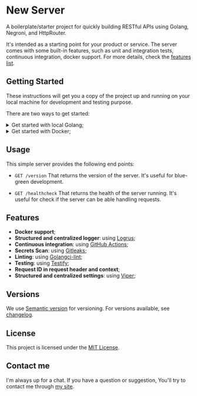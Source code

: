 # New Server

A boilerplate/starter project for quickly building RESTful APIs using Golang, Negroni, and HttpRouter.

It's intended as a starting point for your product or service. The server comes with some built-in features, such as unit and integration tests, continuous integration, docker support. For more details, check the [features list](#features).

## Getting Started

These instructions will get you a copy of the project up and running on your local machine for development and testing purpose.

There are two ways to get started:

<details>
<summary>Get started with local Golang;</summary>

### Prerequisites

- [Golang](https://golang.org/) - Go is an open source programming language that makes it easy to build simple, reliable, and efficient software. You need the version 1.17.

### Installation

1. Clone this repository and access the folder project;

2. Run the following commands:

    ```bash
    make setup
    make run
    ```

3. Open <http://localhost:3000/healthcheck> with your browser to see the result.

### Running tests

1. Run the server

    ```bash
    make run
    ```

2. In another terminal, run the tests:

    ```bash
    make test
    ```

</details>

<details>
<summary>Get started with Docker;</summary>

### Prerequisites

- [Docker](https://www.docker.com/) - is an open platform for developing, shipping, and running applications. Docker enables you to separate your applications from your infrastructure so you can deliver software quickly.

### Installation

1. Clone this repository and access the folder project;

2. Run the following commands:

    ```bash
    make docker-build
    make docker-run
    ```

3. Open <http://localhost:3000/healthcheck> with your browser to see the result.

4. For kill container's Docker, run the following command:

    ```bash
    make docker-kill
    ```

</details>

## Usage

This simple server provides the following end points:

- `GET /version`
 That returns the version of the server. It's useful for blue-green development.

- `GET /healthcheck`
 That returns the health of the server running. It's useful for check if the server can be able handling requests.

## Features

- **Docker support**;
- **Structured and centralized logger**: using [Logrus](https://github.com/sirupsen/logrus);
- **Continuous integration**: using [GitHub Actions](https://github.com/features/actions);
- **Secrets Scan**: using [Gitleaks](https://github.com/gitleaks/gitleaks);
- **Linting**: using [Golangci-lint](https://github.com/golangci/golangci-lint);
- **Testing**: using [Testify](https://github.com/stretchr/testify);
- **Request ID in request header and context**;
- **Structured and centralized settings**: using [Viper](https://github.com/spf13/viper);

## Versions

We use [Semantic version](http://semver.org) for versioning. For versions available, see [changelog](Changelog.md).

## License

This project is licensed under the [MIT License](LICENSE).

## Contact me

I'm always up for a chat. If you have a question or suggestion, You'll try to contact me through [my site](https://yasminteles.com).
